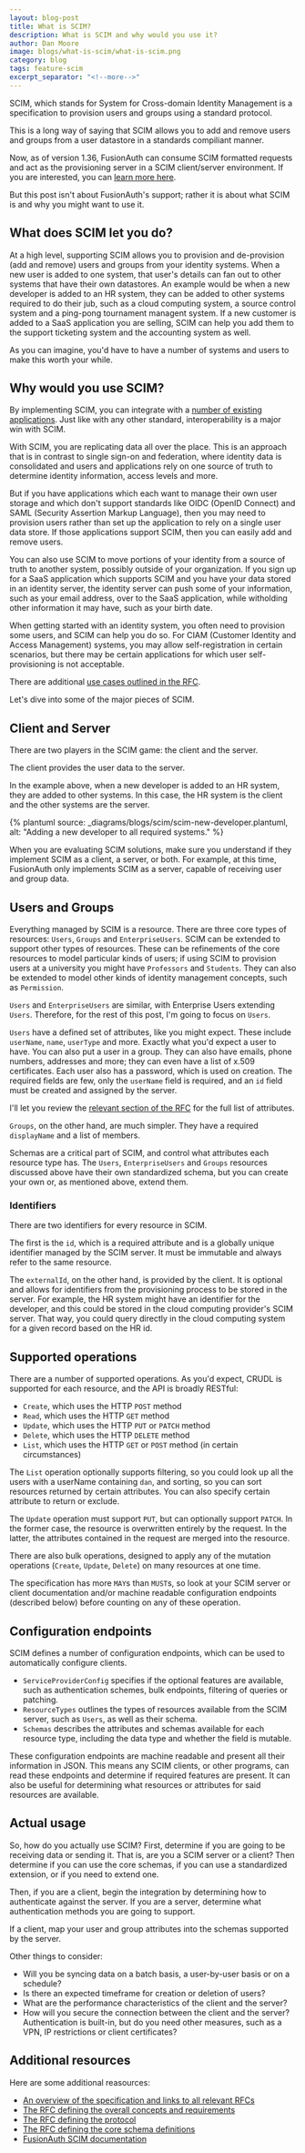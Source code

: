 ```yaml
---
layout: blog-post
title: What is SCIM?
description: What is SCIM and why would you use it?
author: Dan Moore
image: blogs/what-is-scim/what-is-scim.png
category: blog
tags: feature-scim
excerpt_separator: "<!--more-->"
---
```


SCIM, which stands for System for Cross-domain Identity Management is a specification to provision users and groups using a standard protocol. 

<!--more-->

This is a long way of saying that SCIM allows you to add and remove users and groups from a user datastore in a standards compiliant manner.

Now, as of version 1.36, FusionAuth can consume SCIM formatted requests and act as the provisioning server in a SCIM client/server environment. If you are interested, you can [learn more here](/docs/v1/tech/core-concepts/scim).

But this post isn't about FusionAuth's support; rather it is about what SCIM is and why you might want to use it.

## What does SCIM let you do?

At a high level, supporting SCIM allows you to provision and de-provision (add and remove) users and groups from your identity systems. When a new user is added to one system, that user's details can fan out to other systems that have their own datastores. An example would be when a new developer is added to an HR system, they can be added to other systems required to do their jub, such as a cloud computing system, a source control system and a ping-pong tournament managent system. If a new customer is added to a SaaS application you are selling, SCIM can help you add them to the support ticketing system and the accounting system as well.

As you can imagine, you'd have to have a number of systems and users to make this worth your while.


## Why would you use SCIM?

By implementing SCIM, you can integrate with a [number of existing applications](http://www.simplecloud.info/#Implementations2). Just like with any other standard, interoperability is a major win with SCIM.

With SCIM, you are replicating data all over the place. This is an approach that is in contrast to single sign-on and federation, where identity data is consolidated and users and applications rely on one source of truth to determine identity information, access levels and more.

But if you have applications which each want to manage their own user storage and which don't support standards like OIDC (OpenID Connect) and SAML (Security Assertion Markup Language), then you may need to provision users rather than set up the application to rely on a single user data store. If those applications support SCIM, then you can easily add and remove users.

You can also use SCIM to move portions of your identity from a source of truth to another system, possibly outside of your organization. If you sign up for a SaaS application which supports SCIM and you have your data stored in an identity server, the identity server can push some of your information, such as your email address, over to the SaaS application, while witholding other information it may have, such as your birth date.

When getting started with an identity system, you often need to provision some users, and SCIM can help you do so. For CIAM (Customer Identity and Access Management) systems, you may allow self-registration in certain scenarios, but there may be certain applications for which user self-provisioning is not acceptable.

There are additional [use cases outlined in the RFC](https://datatracker.ietf.org/doc/html/rfc7642#section-3).

Let's dive into some of the major pieces of SCIM.

## Client and Server

There are two players in the SCIM game: the client and the server.

The client provides the user data to the server.

In the example above, when a new developer is added to an HR system, they are added to other systems. In this case, the HR system is the client and the other systems are the server.

{% plantuml source: _diagrams/blogs/scim/scim-new-developer.plantuml, alt: "Adding a new developer to all required systems." %}

When you are evaluating SCIM solutions, make sure you understand if they implement SCIM as a client, a server, or both. For example, at this time, FusionAuth only implements SCIM as a server, capable of receiving user and group data.

## Users and Groups

Everything managed by SCIM is a resource. There are three core types of resources: `Users`, `Groups` and `EnterpriseUsers`. SCIM can be extended to support other types of resources. These can be refinements of the core resources to model particular kinds of users; if using SCIM to provision users at a university you might have `Professors` and `Students`. They can also be extended to model other kinds of identity management concepts, such as `Permission`.

`Users` and `EnterpriseUsers` are similar, with Enterprise Users extending `Users`. Therefore, for the rest of this post, I'm going to focus on `Users`.

`Users` have a defined set of attributes, like you might expect. These include `userName`, `name`, `userType` and more. Exactly what you'd expect a user to have. You can also put a user in a group. They can also have emails, phone numbers, addresses and more; they can even have a list of x.509 certificates. Each user also has a password, which is used on creation. The required fields are few, only the `userName` field is required, and an `id` field must be created and assigned by the server.

I'll let you review the [relevant section of the RFC](https://datatracker.ietf.org/doc/html/rfc7643#section-4.1) for the full list of attributes. 

`Groups`, on the other hand, are much simpler. They have a required `displayName` and a list of members.

Schemas are a critical part of SCIM, and control what attributes each resource type has. The `Users`, `EnterpriseUsers` and `Groups` resources discussed above have their own standardized schema, but you can create your own or, as mentioned above, extend them.

### Identifiers

There are two identifiers for every resource in SCIM.

The first is the `id`, which is a required attribute and is a globally unique identifier managed by the SCIM server. It must be immutable and always refer to the same resource.

The `externalId`, on the other hand, is provided by the client. It is optional and allows for identifiers from the provisioning process to be stored in the server. For example, the HR system might have an identifier for the developer, and this could be stored in the cloud computing provider's SCIM server. That way, you could query directly in the cloud computing system for a given record based on the HR id.

## Supported operations

There are a number of supported operations. As you'd expect, CRUDL is supported for each resource, and the API is broadly RESTful:

* `Create`, which uses the HTTP `POST` method
* `Read`, which uses the HTTP `GET` method
* `Update`, which uses the HTTP `PUT` or `PATCH` method
* `Delete`, which uses the HTTP `DELETE` method
* `List`, which uses the HTTP `GET` or `POST` method (in certain circumstances)

The `List` operation optionally supports filtering, so you could look up all the users with a userName containing `dan`, and sorting, so you can sort resources returned by certain attributes. You can also specify certain attribute to return or exclude.

The `Update` operation must support `PUT`, but can optionally support `PATCH`. In the former case, the resource is overwritten entirely by the request. In the latter, the attributes contained in the request are merged into the resource.

There are also bulk operations, designed to apply any of the mutation operations (`Create`, `Update`, `Delete`) on many resources at one time.

The specification has more `MAY`s than `MUST`s, so look at your SCIM server or client documentation and/or machine readable configuration endpoints (described below)  before counting on any of these operation.

## Configuration endpoints

SCIM defines a number of configuration endpoints, which can be used to automatically configure clients.

* `ServiceProviderConfig` specifies if the optional features are available, such as authentication schemes, bulk endpoints, filtering of queries or patching.
* `ResourceTypes` outlines the types of resources available from the SCIM server, such as `Users`, as well as their schema.
* `Schemas` describes the attributes and schemas available for each resource type, including the data type and whether the field is mutable.

These configuration endpoints are machine readable and present all their information in JSON. This means any SCIM clients, or other programs, can read these endpoints and determine if required features are present. It can also be useful for determining what resources or attributes for said resources are available.

## Actual usage

So, how do you actually use SCIM? First, determine if you are going to be receiving data or sending it. That is, are you a SCIM server or a client? Then determine if you can use the core schemas, if you can use a standardized extension, or if you need to extend one.

Then, if you are a client, begin the integration by determining how to authenticate against the server. If you are a server, determine what authentication methods you are going to support.

If a client, map your user and group attributes into the schemas supported by the server.

Other things to consider:

* Will you be syncing data on a batch basis, a user-by-user basis or on a schedule?
* Is there an expected timeframe for creation or deletion of users?
* What are the performance characteristics of the client and the server?
* How will you secure the connection between the client and the server? Authentication is built-in, but do you need other measures, such as a VPN, IP restrictions or client certificates?

## Additional resources

Here are some additional reasources:

* [An overview of the specification and links to all relevant RFCs](http://www.simplecloud.info/)
* [The RFC defining the overall concepts and requirements](https://datatracker.ietf.org/doc/html/rfc7642)
* [The RFC defining the protocol](https://datatracker.ietf.org/doc/html/rfc7644)
* [The RFC defining the core schema definitions](https://datatracker.ietf.org/doc/html/rfc7643)
* [FusionAuth SCIM documentation](https://fusionauth.io/docs/v1/tech/core-concepts/scim)
